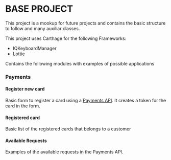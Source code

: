 # BASE PROJECT 
This project is a mookup for future projects and contains the basic structure to follow and many auxiliar classes. 

This project uses Carthage for the following Frameworks:
- IQKeyboardManager
- Lottie

Contains the following modules with examples of possible applications

### Payments

#### Register new card
Basic form to register a card using a [Payments API](http://159.65.233.218/docs). It creates a token for the card in the form.

#### Registered card
Basic list of the registered cards that belongs to a customer 

#### Available Requests
Examples of the available requests in the Payments API.